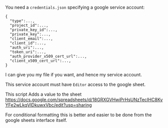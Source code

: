 You need a `credentials.json` specifying a google service account:
```
{
  "type":...,
  "project_id":...,
  "private_key_id":...,
  "private_key":...,
  "client_email":...,
  "client_id":...,
  "auth_uri":...,
  "token_uri":...,
  "auth_provider_x509_cert_url":...,
  "client_x509_cert_url":...,
}
```

I can give you my file if you want, and hence my service account.

This service account must have `Editor` access to the google sheet.

This script Adds a value to the sheet
https://docs.google.com/spreadsheets/d/18GRXGVHwiPrHsUNzTecIHC8KyYFe2wLkqVlDkuwxVbc/edit?usp=sharing

For conditional formatting this is better and easier to be done from the google sheets interface itself.